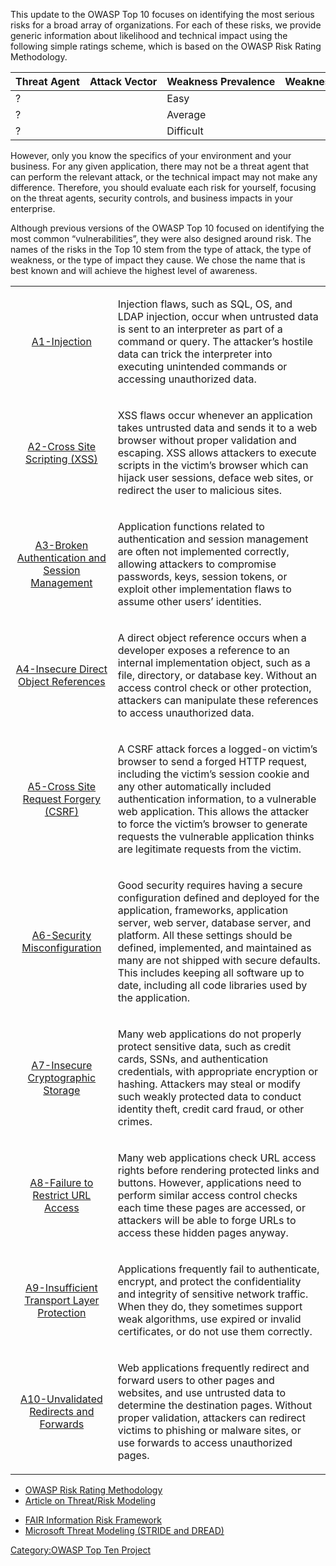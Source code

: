 This update to the OWASP Top 10 focuses on identifying the most serious
risks for a broad array of organizations. For each of these risks, we
provide generic information about likelihood and technical impact using
the following simple ratings scheme, which is based on the OWASP Risk
Rating Methodology.

<center>

| Threat Agent | Attack Vector | Weakness Prevalence | Weakness Detectability | Technical Impact | Business Impact |
| ------------ | ------------- | ------------------- | ---------------------- | ---------------- | --------------- |
| ?            |               | Easy                |                        | Widespread       |                 |
| ?            |               | Average             |                        | Common           |                 |
| ?            |               | Difficult           |                        | Uncommon         |                 |

</center>

However, only you know the specifics of your environment and your
business. For any given application, there may not be a threat agent
that can perform the relevant attack, or the technical impact may not
make any difference. Therefore, you should evaluate each risk for
yourself, focusing on the threat agents, security controls, and business
impacts in your enterprise.

Although previous versions of the OWASP Top 10 focused on identifying
the most common “vulnerabilities”, they were also designed around risk.
The names of the risks in the Top 10 stem from the type of attack, the
type of weakness, or the type of impact they cause. We chose the name
that is best known and will achieve the highest level of awareness.

<table>
<tbody>
<tr class="odd">
<td><center>
<p><a href="Top_10_2010-A1" title="wikilink">A1-Injection</a></p>
</center></td>
<td><p>Injection flaws, such as SQL, OS, and LDAP injection, occur when untrusted data is sent to an interpreter as part of a command or query. The attacker’s hostile data can trick the interpreter into executing unintended commands or accessing unauthorized data.</p></td>
</tr>
<tr class="even">
<td><center>
<p><a href="Top_10_2010-A2" title="wikilink">A2-Cross Site Scripting (XSS)</a></p>
</center></td>
<td><p>XSS flaws occur whenever an application takes untrusted data and sends it to a web browser without proper validation and escaping. XSS allows attackers to execute scripts in the victim’s browser which can hijack user sessions, deface web sites, or redirect the user to malicious sites.</p></td>
</tr>
<tr class="odd">
<td><center>
<p><a href="Top_10_2010-A3" title="wikilink">A3-Broken Authentication and Session Management</a></p>
</center></td>
<td><p>Application functions related to authentication and session management are often not implemented correctly, allowing attackers to compromise passwords, keys, session tokens, or exploit other implementation flaws to assume other users’ identities.</p></td>
</tr>
<tr class="even">
<td><center>
<p><a href="Top_10_2010-A4" title="wikilink">A4-Insecure Direct Object References</a></p>
</center></td>
<td><p>A direct object reference occurs when a developer exposes a reference to an internal implementation object, such as a file, directory, or database key. Without an access control check or other protection, attackers can manipulate these references to access unauthorized data.</p></td>
</tr>
<tr class="odd">
<td><center>
<p><a href="Top_10_2010-A5" title="wikilink">A5-Cross Site Request Forgery (CSRF)</a></p>
</center></td>
<td><p>A CSRF attack forces a logged-on victim’s browser to send a forged HTTP request, including the victim’s session cookie and any other automatically included authentication information, to a vulnerable web application. This allows the attacker to force the victim’s browser to generate requests the vulnerable application thinks are legitimate requests from the victim.</p></td>
</tr>
<tr class="even">
<td><center>
<p><a href="Top_10_2010-A6" title="wikilink">A6-Security Misconfiguration</a></p>
</center></td>
<td><p>Good security requires having a secure configuration defined and deployed for the application, frameworks, application server, web server, database server, and platform. All these settings should be defined, implemented, and maintained as many are not shipped with secure defaults. This includes keeping all software up to date, including all code libraries used by the application.</p></td>
</tr>
<tr class="odd">
<td><center>
<p><a href="Top_10_2010-A7" title="wikilink">A7-Insecure Cryptographic Storage</a></p>
</center></td>
<td><p>Many web applications do not properly protect sensitive data, such as credit cards, SSNs, and authentication credentials, with appropriate encryption or hashing. Attackers may steal or modify such weakly protected data to conduct identity theft, credit card fraud, or other crimes.</p></td>
</tr>
<tr class="even">
<td><center>
<p><a href="Top_10_2010-A8" title="wikilink">A8-Failure to Restrict URL Access</a></p>
</center></td>
<td><p>Many web applications check URL access rights before rendering protected links and buttons. However, applications need to perform similar access control checks each time these pages are accessed, or attackers will be able to forge URLs to access these hidden pages anyway.</p></td>
</tr>
<tr class="odd">
<td><center>
<p><a href="Top_10_2010-A9" title="wikilink">A9-Insufficient Transport Layer Protection</a></p>
</center></td>
<td><p>Applications frequently fail to authenticate, encrypt, and protect the confidentiality and integrity of sensitive network traffic. When they do, they sometimes support weak algorithms, use expired or invalid certificates, or do not use them correctly.</p></td>
</tr>
<tr class="even">
<td><center>
<p><a href="Top_10_2010-A10" title="wikilink">A10-Unvalidated Redirects and Forwards</a></p>
</center></td>
<td><p>Web applications frequently redirect and forward users to other pages and websites, and use untrusted data to determine the destination pages. Without proper validation, attackers can redirect victims to phishing or malware sites, or use forwards to access unauthorized pages.</p></td>
</tr>
</tbody>
</table>

  - [OWASP Risk Rating
    Methodology](OWASP_Risk_Rating_Methodology "wikilink")
  - [Article on Threat/Risk Modeling](Threat_Risk_Modeling "wikilink")

<!-- end list -->

  - [FAIR Information Risk
    Framework](http://fairwiki.riskmanagementinsight.com/)
  - [Microsoft Threat Modeling (STRIDE and
    DREAD)](http://msdn.microsoft.com/en-us/library/aa302419.aspx)

[Category:OWASP Top Ten
Project](Category:OWASP_Top_Ten_Project "wikilink")